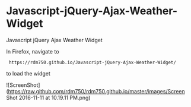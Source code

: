 # Javascript-jQuery-Ajax-Weather-Widget
Javascript jQuery Ajax Weather Widget

In Firefox, navigate to
```
 https://rdm750.github.io/Javascript-jQuery-Ajax-Weather-Widget/

```
to load the widget

![ScreenShot](https://raw.github.com/rdm750/rdm750.github.io/master/images/Screen Shot 2016-11-11 at 10.19.11 PM.png)
